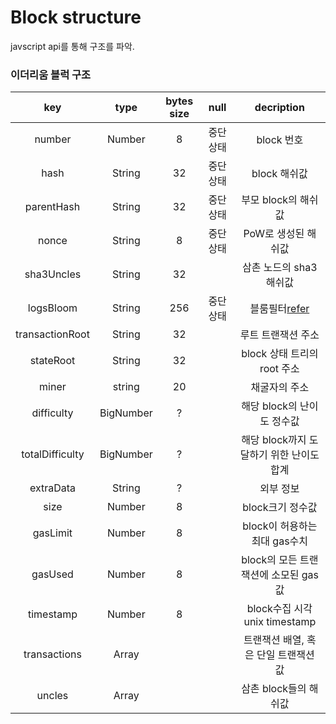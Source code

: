 # Block structure
javscript api를 통해 구조를 파악.

### 이더리움 블럭 구조 ###
key|type|bytes size|null|decription
:-:|:-:|:-:|:-:|:-:
number|Number|8|중단 상태|block 번호
hash|String|32|중단 상태|block 해쉬값
parentHash|String|32|중단 상태|부모 block의 해쉬값
nonce|String|8|중단 상태|PoW로 생성된 해쉬값
sha3Uncles|String|32||삼촌 노드의 sha3 해쉬값
logsBloom|String|256|중단 상태|블룸필터[refer](https://ethereum.stackexchange.com/questions/3418/how-does-ethereum-make-use-of-bloom-filters)
transactionRoot|String|32||루트 트랜잭션 주소
stateRoot|String|32||block 상태 트리의 root 주소
miner|string|20||채굴자의 주소
difficulty|BigNumber|?||해당 block의 난이도 정수값
totalDifficulty|BigNumber|?||해당 block까지 도달하기 위한 난이도 합계
extraData|String|?||외부 정보
size|Number|8||block크기 정수값
gasLimit|Number|8||block이 허용하는 최대 gas수치
gasUsed|Number|8||block의 모든 트랜잭션에 소모된 gas값
timestamp|Number|8||block수집 시각 unix timestamp
transactions|Array|||트랜잭션 배열, 혹은 단일 트랜잭션 값
uncles|Array|||삼촌 block들의 해쉬값
